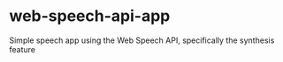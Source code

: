 # web-speech-api-app
Simple speech app using the Web Speech API, specifically the synthesis feature
